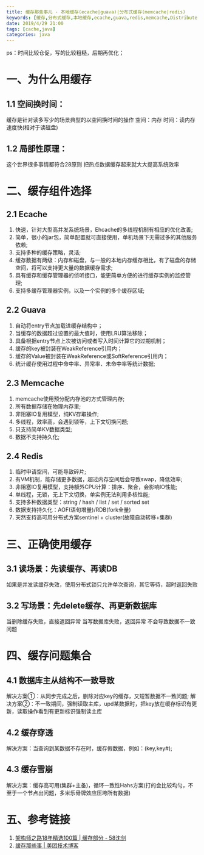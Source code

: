 ```yaml
---
title: 缓存那些事儿 - 本地缓存(ecache|guava)|分布式缓存(memcache|redis)
keywords: [缓存,分布式缓存,本地缓存,ecache,guava,redis,memcache,Distributed Cache]
date: 2019/4/29 21:00
tags: [cache,java]
categories: java
---
```

ps：时间比较仓促，写的比较粗糙，后期再优化；

# 一、为什么用缓存
## 1.1 空间换时间：
缓存是针对读多写少的场景典型的以空间换时间的操作
空间：内存
时间：读内存速度快(相对于读磁盘)

## 1.2 局部性原理：
这个世界很多事情都符合28原则
把热点数据缓存起来就大大提高系统效率

# 二、缓存组件选择
## 2.1 Ecache
1. 快速，针对大型高并发系统场景，Ehcache的多线程机制有相应的优化改善;
2. 简单，很小的jar包，简单配置就可直接使用，单机场景下无需过多的其他服务依赖;
3. 支持多种的缓存策略，灵活;
4. 缓存数据有两级：内存和磁盘，与一般的本地内存缓存相比，有了磁盘的存储空间，将可以支持更大量的数据缓存需求;
5. 具有缓存和缓存管理器的侦听接口，能更简单方便的进行缓存实例的监控管理;
6. 支持多缓存管理器实例，以及一个实例的多个缓存区域;

## 2.2 Guava
1. 自动将entry节点加载进缓存结构中；
2. 当缓存的数据超过设置的最大值时，使用LRU算法移除；
3. 具备根据entry节点上次被访问或者写入时间计算它的过期机制；
4. 缓存的key被封装在WeakReference引用内；
5. 缓存的Value被封装在WeakReference或SoftReference引用内；
6. 统计缓存使用过程中命中率、异常率、未命中率等统计数据;

## 2.3 Memcache
1. memcache使用预分配内存池的方式管理内存;
2. 所有数据存储在物理内存里;
3. 非阻塞IO复用模型，纯KV存取操作;
4. 多线程，效率高，会遇到锁等，上下文切换问题;
5. 只支持简单KV数据类型;
6. 数据不支持持久化;

## 2.4 Redis
1. 临时申请空间，可能导致碎片;
2. 有VM机制，能存储更多数据，超过内存空间后会导致swap，降低效率;
3. 非阻塞IO复用模型，支持额外CPU计算：排序、聚合，会影响IO性能;
4. 单线程，无锁，无上下文切换，单实例无法利用多核性能;
5. 支持多种数据类型：string / hash / list / set / sorted set
6. 数据支持持久化：AOF(语句增量)/RDB(fork全量)
7. 天然支持高可用分布式方案sentinel + cluster(故障自动转移+集群)

# 三、正确使用缓存
## 3.1 读场景：先读缓存、再读DB
如果是并发读缓存失效，使用分布式锁只允许单次查询，其它等待，超时返回失败
<!--more-->

## 3.2 写场景：先delete缓存、再更新数据库
当删除缓存失败，直接返回异常
当写数据库失败，返回异常
不会导致数据不一致问题

# 四、缓存问题集合
## 4.1 数据库主从结构不一致导致
解决方案①：从同步完成之后，删除对应key的缓存，又短暂数据不一致问题;
解决方案②：不一致期间，强制读取主库，upd某数据时，把key放在缓存标识有更新，读取操作看到有更新标识强制读主库

## 4.2 缓存穿透
解决方案：当查询到某数据不存在时，缓存假数据，例如：(key,key#);

## 4.3 缓存雪崩
解决方案：缓存高可用(集群+主备)，循环一致性Hahs方案(打的会比较均匀，不至于一个节点出问题，多米乐骨牌效应压垮所有数据)

# 五、参考链接
1. [架构师之路18年精选100篇 | 缓存部分 - 58沈剑 ](https://mp.weixin.qq.com/s/V1hGa6D9aGrP6PiCWEmc0w)
2. [缓存那些事 | 美团技术博客](https://tech.meituan.com/2017/03/17/cache-about.html)
